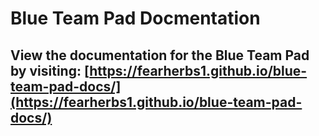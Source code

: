 # Blue Team Pad Docmentation

## View the documentation for the Blue Team Pad by visiting: [https://fearherbs1.github.io/blue-team-pad-docs/](https://fearherbs1.github.io/blue-team-pad-docs/)
